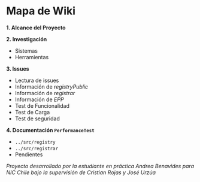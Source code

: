 # Mapa de Wiki

**1. Alcance del Proyecto**

**2. Investigación**
  - Sistemas
  - Herramientas

**3. Issues**
  - Lectura de issues
  - Información de _registryPublic_
  - Información de _registrar_
  - Información de _EPP_
  - Test de Funcionalidad
  - Test de Carga
  - Test de seguridad

**4. Documentación `PerformanceTest`**
  - `../src/registry`
  - `../src/registrar`
  - Pendientes

_Proyecto desarrollado por la estudiante en práctica Andrea Benavides para NIC Chile bajo la supervisión de Cristian Rojas y José Urzúa_